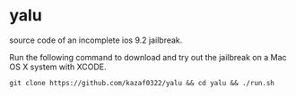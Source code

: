 # yalu
source code of an incomplete ios 9.2 jailbreak.

Run the following command to download and try out the jailbreak on a Mac OS X system with XCODE.

```git clone https://github.com/kazaf0322/yalu && cd yalu && ./run.sh```
